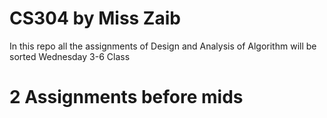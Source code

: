 # CS304 by Miss Zaib
 In this repo all the assignments of Design and Analysis of Algorithm will be sorted 
Wednesday 3-6 Class
# 2 Assignments before mids 

